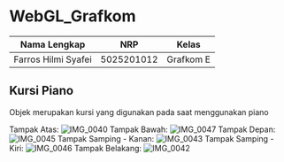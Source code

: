 # WebGL_Grafkom

Nama Lengkap                 | NRP           | Kelas
---------------------------- | ------------- | -----------
Farros Hilmi Syafei          | 5025201012    | Grafkom E

## Kursi Piano
   Objek merupakan kursi yang digunakan pada saat menggunakan piano
   
 Tampak Atas:
 ![IMG_0040](https://user-images.githubusercontent.com/86004023/210057357-4cb3576c-dae3-467d-8380-4836cea39f25.JPG)
 Tampak Bawah:
![IMG_0047](https://user-images.githubusercontent.com/86004023/210057231-7d290abd-2106-4447-873e-5c83aef8157b.JPG)
 Tampak Depan:
![IMG_0045](https://user-images.githubusercontent.com/86004023/210057260-59681502-9385-41b1-9aae-e7753c7ecb10.JPG)
 Tampak Samping - Kanan:
 ![IMG_0043](https://user-images.githubusercontent.com/86004023/210057306-bccc9b25-cb71-4480-b22c-12f8e67d6239.JPG)
 Tampak Samping - Kiri:
 ![IMG_0046](https://user-images.githubusercontent.com/86004023/210057322-277ea851-eef2-4633-907d-709c0172670b.JPG)
 Tampak Belakang:
![IMG_0042](https://user-images.githubusercontent.com/86004023/210057335-1e228ef3-b209-48aa-96dd-6090e432ff9d.JPG)

